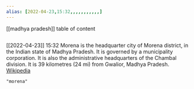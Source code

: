 ```yaml
---
alias: [2022-04-23,15:32,,,,,,,,,,,]
---
```

[[madhya pradesh]]
table of content
```toc
```

[[2022-04-23]] 15:32
Morena is the headquarter city of Morena district, in the Indian state of Madhya Pradesh. It is governed by a municipality corporation. It is also the administrative headquarters of the Chambal division. It is 39 kilometres (24 mi) from Gwalior, Madhya Pradesh.
[Wikipedia](https://en.wikipedia.org/wiki/Morena)
```query
"morena"
```